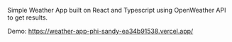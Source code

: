 Simple Weather App built on React and Typescript using OpenWeather API to get results.

Demo: https://weather-app-phi-sandy-ea34b91538.vercel.app/
